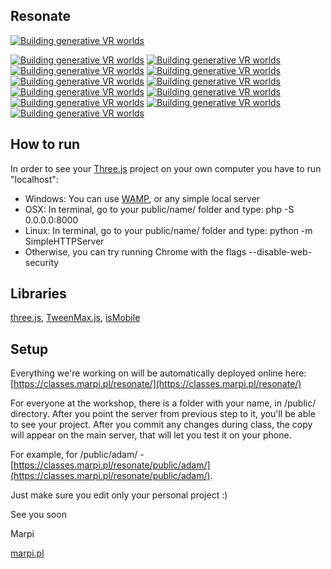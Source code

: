 ## Resonate

[![Building generative VR worlds](/public/main_title.png "Building generative VR worlds")](http://resonate.io/2017/workshop/building-generative-vr-worlds/)

[![Building generative VR worlds](/og_image.jpg "Building generative VR worlds")](https://classes.marpi.pl/resonate/)
[![Building generative VR worlds](/public/stella.jpg "Building generative VR worlds")](https://classes.marpi.pl/resonate/public/stella/)
[![Building generative VR worlds](/public/tibor.jpg "Building generative VR worlds")](https://classes.marpi.pl/resonate/public/tibor/)
[![Building generative VR worlds](/public/pekka.jpg "Building generative VR worlds")](https://classes.marpi.pl/resonate/public/pekka/)
[![Building generative VR worlds](/public/adam.jpg "Building generative VR worlds")](https://classes.marpi.pl/resonate/public/adam/)
[![Building generative VR worlds](/public/earove.jpg "Building generative VR worlds")](https://classes.marpi.pl/resonate/public/earove/)
[![Building generative VR worlds](/public/wooden.jpg "Building generative VR worlds")](https://classes.marpi.pl/resonate/public/wooden/)
[![Building generative VR worlds](/public/lights_and_shadows.jpg "Building generative VR worlds")](https://classes.marpi.pl/resonate/public/lights_and_shadows/)
[![Building generative VR worlds](/public/av_sphere.jpg "Building generative VR worlds")](https://classes.marpi.pl/resonate/public/av_sphere/)
[![Building generative VR worlds](/public/perlin_grass.jpg "Building generative VR worlds")](https://classes.marpi.pl/resonate/public/perlin_grass/)
[![Building generative VR worlds](/public/rain.jpg "Building generative VR worlds")](https://classes.marpi.pl/resonate/public/rain/)

How to run
-------

In order to see your [Three.js](http://threejs.org) project on your own computer you have to run "localhost":

- Windows: You can use [WAMP](http://www.wampserver.com/en/), or any simple local server
- OSX: In terminal, go to your public/name/ folder and type: php -S 0.0.0.0:8000
- Linux: In terminal, go to your public/name/ folder and type: python -m SimpleHTTPServer
- Otherwise, you can try running Chrome with the flags --disable-web-security

Libraries
-------

[three.js](https://github.com/mrdoob/three.js/), [TweenMax.js](https://greensock.com/tweenmax), [isMobile](https://github.com/kaimallea/isMobile)

Setup
-------

Everything we're working on will be automatically deployed online here: [https://classes.marpi.pl/resonate/](https://classes.marpi.pl/resonate/)

For everyone at the workshop, there is a folder with your name, in /public/ directory. After you point the server from previous step to it, you'll be able to see your project. After you commit any changes during class, the copy will appear on the main server, that will let you test it on your phone. 

For example, for /public/adam/ - [https://classes.marpi.pl/resonate/public/adam/](https://classes.marpi.pl/resonate/public/adam/). 

Just make sure you edit only your personal project :)

See you soon  

Marpi  

[marpi.pl](https://marpi.pl)